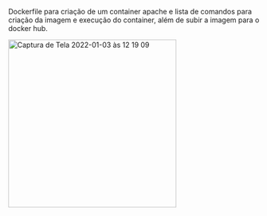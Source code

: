 Dockerfile para criação de um container apache e lista de comandos para criação da imagem e execução do container, além de subir a imagem para o docker hub.

<img width="337" alt="Captura de Tela 2022-01-03 às 12 19 09" src="https://user-images.githubusercontent.com/48741806/147947814-cafef0ef-1975-4323-8925-575ece831a4e.png">
